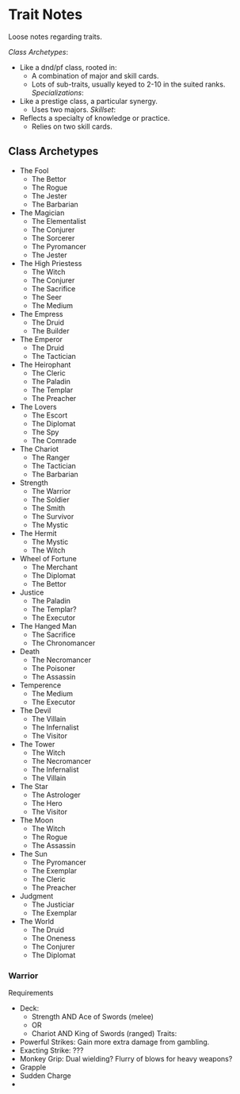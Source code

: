 # Trait Notes

Loose notes regarding traits.

*Class Archetypes*:
- Like a dnd/pf class, rooted in:
    - A combination of major and skill cards.
    - Lots of sub-traits, usually keyed to 2-10 in the suited ranks.
*Specializations*:
- Like a prestige class, a particular synergy.
    - Uses two majors.
*Skillset*:
- Reflects a specialty of knowledge or practice.
    - Relies on two skill cards.

## Class Archetypes

- The Fool
    - The Bettor
    - The Rogue
    - The Jester
    - The Barbarian
- The Magician
    - The Elementalist
    - The Conjurer
    - The Sorcerer
    - The Pyromancer
    - The Jester
- The High Priestess
    - The Witch
    - The Conjurer
    - The Sacrifice
    - The Seer
    - The Medium
- The Empress
    - The Druid
    - The Builder
- The Emperor
    - The Druid
    - The Tactician
- The Heirophant
    - The Cleric
    - The Paladin
    - The Templar
    - The Preacher
- The Lovers
    - The Escort
    - The Diplomat
    - The Spy
    - The Comrade
- The Chariot
    - The Ranger
    - The Tactician
    - The Barbarian
- Strength
    - The Warrior
    - The Soldier
    - The Smith
    - The Survivor
    - The Mystic
- The Hermit
    - The Mystic
    - The Witch
- Wheel of Fortune
    - The Merchant
    - The Diplomat
    - The Bettor
- Justice
    - The Paladin
    - The Templar?
    - The Executor
- The Hanged Man
    - The Sacrifice
    - The Chronomancer
- Death
    - The Necromancer
    - The Poisoner
    - The Assassin
- Temperence
    - The Medium
    - The Executor
- The Devil
    - The Villain
    - The Infernalist
    - The Visitor
- The Tower
    - The Witch
    - The Necromancer
    - The Infernalist
    - The Villain
- The Star
    - The Astrologer
    - The Hero
    - The Visitor
- The Moon
    - The Witch
    - The Rogue
    - The Assassin
- The Sun
    - The Pyromancer
    - The Exemplar
    - The Cleric
    - The Preacher
- Judgment
    - The Justiciar
    - The Exemplar
- The World
    - The Druid
    - The Oneness
    - The Conjurer
    - The Diplomat

### Warrior

Requirements
- Deck:
    - Strength AND Ace of Swords (melee)
    - OR
    - Chariot AND King of Swords (ranged)
Traits:
- Powerful Strikes: Gain more extra damage from gambling.
- Exacting Strike: ???
- Monkey Grip: Dual wielding? Flurry of blows for heavy weapons?
- Grapple
- Sudden Charge
- 